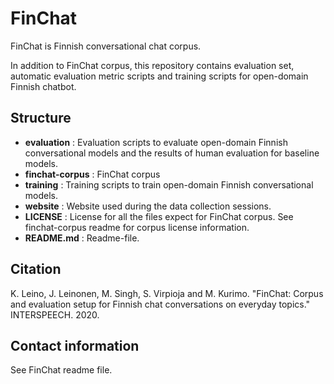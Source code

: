 # FinChat

FinChat is Finnish conversational chat corpus.

In addition to FinChat corpus, this repository contains evaluation set, automatic evaluation metric scripts and training scripts for open-domain Finnish chatbot.

## Structure
- **evaluation** : Evaluation scripts to evaluate open-domain Finnish conversational models and the results of human evaluation for baseline models.
- **finchat-corpus** : FinChat corpus
- **training** : Training scripts to train open-domain Finnish conversational models.
- **website** : Website used during the data collection sessions.
- **LICENSE** : License for all the files expect for FinChat corpus. See finchat-corpus readme for corpus license information.
- **README.md** : Readme-file.

## Citation
K. Leino, J. Leinonen, M. Singh, S. Virpioja and M. Kurimo. "FinChat: Corpus and evaluation setup for Finnish chat conversations on everyday topics." INTERSPEECH. 2020.

## Contact information
See FinChat readme file.

